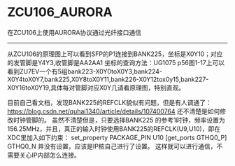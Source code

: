 # ZCU106_AURORA
在ZCU106上使用AURORA协议通过光纤接口通信
*** *** ***
从ZCU106的原理图上可以看到SFP的P1连接到BANK225，坐标是X0Y10；对应的发管脚是Y4Y3,收管脚是AA2AA1
坐标的查询方法：UG1075 p56图1-17上可以看到ZU7EV一个有5组bank223-X0Y0toX0Y3,bank224-X0Y4toX0Y7,bank225,X0Y8toX0Y11,bank226-X0Y12tox0y15,bank227-X0Y16toX0Y19,具体每对管脚对应X0Y几请看原理图，特别直观。

目前自己看文档，发现BANK225的REFCLK貌似有问题，但是有人调通了：
https://blog.csdn.net/quhai1340/article/details/107400764
还不清楚是如何修改时钟管脚的。
虽然不清楚但是，只要选择BANK225 的参考1时钟，频率设置为156.25MHz，并且，真正的输入时钟使用BANK225的REFCLK(U9,U10)，即在XDC里加入如下约束：
set_property PACKAGE_PIN U10 [get_ports GTHQ0_P]
GTHQ0_N 并没有设置，应该是IP核自己进行了设置。
这样就可以进行通信，不需要关心IP内部怎么连接。

